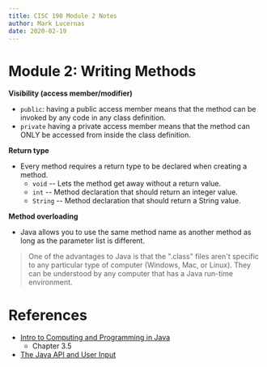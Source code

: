 ```yaml
---
title: CISC 190 Module 2 Notes
author: Mark Lucernas
date: 2020-02-19
---
```


# Module 2: Writing Methods

**Visibility (access member/modifier)**

  - `public`: having a public access member means that the method can be invoked
    by any code in any class definition.
  - `private` having a private access member means that the method can ONLY be
    accessed from inside the class definition.

**Return type**

  - Every method requires a return type to be declared when creating a method.
    * `void` -- Lets the method get away without a return value.
    * `int` -- Method declaration that should return an integer value.
    * `String` -- Method declaration that should return a String value.

**Method overloading**

  - Java allows you to use the same method name as another method as long as the
    parameter list is different.

> One of the advantages to Java is that the ".class" files aren't specific to
any particular type of computer (Windows, Mac, or Linux). They can be understood
by any computer that has a Java run-time environment.

References
===

  - [Intro to Computing and Programming in Java](file:../../../../files/spring-2020/CISC-190/java_book_mediaComp_ch1-4.pdf)
    * Chapter 3.5
  - [The Java API and User Input](file:../../../../files/spring-2020/CISC-190/module-4/javaAPIAndUserInput.pdf)
